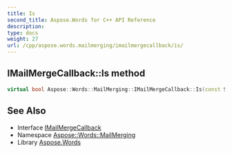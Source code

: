 ```yaml
---
title: Is
second_title: Aspose.Words for C++ API Reference
description: 
type: docs
weight: 27
url: /cpp/aspose.words.mailmerging/imailmergecallback/is/
---
```

## IMailMergeCallback::Is method




```cpp
virtual bool Aspose::Words::MailMerging::IMailMergeCallback::Is(const System::TypeInfo &target) const override
```

## See Also

* Interface [IMailMergeCallback](../)
* Namespace [Aspose::Words::MailMerging](../../)
* Library [Aspose.Words](../../../)
